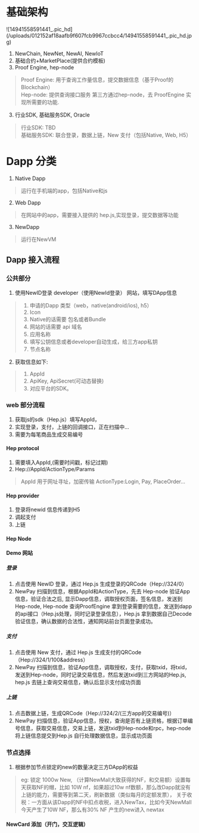 # 基础架构
![14941558591441_.pic_hd]
(/uploads/012152af18aafb9f607fcb9967ccbcc4/14941558591441_.pic_hd.jpg)
1. NewChain, NewNet, NewAI, NewIoT
2. 基础合约+MarketPlace(提供合约模板)
3. Proof Engine, hep-node
> Proof Engine: 用于查询工作量信息，提交数据信息（基于Proof的Blockchain）<br/>
> Hep-node: 提供查询接口服务 第三方通过hep-node，去 ProofEngine 实现所需要的功能.

3. 行业SDK, 基础服务SDK, Oracle
> 行业SDK: TBD<br/>
> 基础服务SDK: 联合登录，数据上链，New 支付（包括Native, Web, H5）

# Dapp 分类
1. Native Dapp
> 运行在手机端的app，包括Native和js 
2. Web Dapp 
> 在网站中的app，需要接入提供的 hep.js,实现登录，提交数据等功能 
3. NewDapp 
> 运行在NewVM

## Dapp 接入流程

### 公共部分
1. 使用NewID登录 developer（使用NewId登录） 网站，填写DApp信息
>1. 申请的Dapp 类型（web，native(android/ios), h5）
>2. Icon
>3. Native的话需要 包名或者Bundle
>4. 网站的话需要 api 域名
>5. 应用名称
>6. 填写公钥信息或者developer自动生成，给三方app私钥
>7. 节点名称

2. 获取信息如下:
>1. AppId
>2. ApiKey, ApiSecret(可动态替换)
>3. 对应平台的SDK。

### web 部分流程
1. 获取js的sdk（Hep.js）填写AppId，
2. 实现登录，支付，上链的回调接口，正在扫描中...
3. 需要为每笔商品生成交易编号

#### Hep protocol
1. 需要填入AppId,(需要时间戳，标记过期)
2. Hep://AppId/ActionType/Params
> AppId 用于网址寻址，加密传输
> ActionType:Login, Pay, PlaceOrder...

#### Hep provider
1. 登录将newid 信息传递到H5
2. 调起支付
3. 上链

#### Hep Node

#### Demo 网站
##### 登录
1. 点击使用 NewID 登录，通过 Hep.js 生成登录的QRCode（Hep://324/0）
2. NewPay 扫描到信息，根据AppId和ActionType，先去 Hep-node 验证App信息，验证合法之后, 显示Dapp信息，调取授权页面，签名信息，发送到 Hep-node, Hep-node 查询ProofEngine 拿到登录需要的信息，发送到dapp的api接口（Hep.js处理，同时记录登录信息），Hep.js 拿到数据自己Decode验证信息，确认数据的合法性，通知网站前台页面登录成功。

##### 支付
1. 点击使用 New 支付，通过 Hep.js 生成支付的QRCode（Hep://324/1/100&address）
2. NewPay 扫描到信息，验证App信息，调取授权，支付，获取txid，将txid，发送到Hep-node，同时记录交易信息，然后发送txid到三方网站的Hep.js, hep.js 去链上查询交易信息，确认后显示支付成功页面

##### 上链
1. 点击数据上链，生成QRCode（Hep://324/2/(三方app的交易编号)）
2. NewPay 扫描信息，验证App信息，授权，查询是否有上链资格，根据订单编号信息，获取交易信息，交易上链，发送txid到Hep-node和rpc，hep-node 将上链信息提交到Hep.js 自行处理数据信息，显示成功页面

### 节点选择
1. 根据参加节点锁定的new的数量决定三方DApp的权益
> eg: 锁定 1000w New, （计算NewMall大致获得的NF，和交易额）设置每天获取NF的帽，比如 10W nf，如果超过10w nf数额，那么改Dapp就没有上链的能力，需要等到第二天，刷新数据（类似每月的定额发票），
> 关于收税：一方面从该Dapp的NF中扣点收税，进入NewTax，比如今天NewMall今天产生了10W NF，那么有30% NF 产生的new进入 newtax

#### NewCard 添加（开门，交互逻辑）
